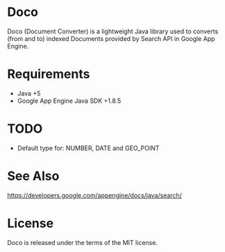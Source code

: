 Doco
====
Doco (Document Converter) is a lightweight Java library used to converts (from and to) indexed Documents provided by Search API in Google App Engine.

Requirements
====
* Java +5
* Google App Engine Java SDK +1.8.5

TODO
====
* Default type for: NUMBER, DATE and GEO_POINT

See Also
====
https://developers.google.com/appengine/docs/java/search/

License
====
Doco is released under the terms of the MIT license.
